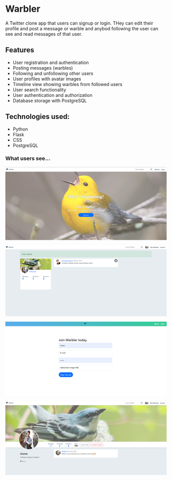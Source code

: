 # Warbler

A Twitter clone app that users can signup or login. THey can edit their profile and post a message or warble and anybod following
the user can see and read messages of that user.

## Features

- User registration and authentication
- Posting messages (warbles)
- Following and unfollowing other users
- User profiles with avatar images
- Timeline view showing warbles from followed users
- User search functionality
- User authentication and authorization
- Database storage with PostgreSQL

## Technologies used:

- Python
- Flask
- CSS
- PostgreSQL

### What users see...

![homepage](/images/homepage.png)

![home](/images/home.png)

![signup](/images/signup.png)

![user](/images/user.png)
